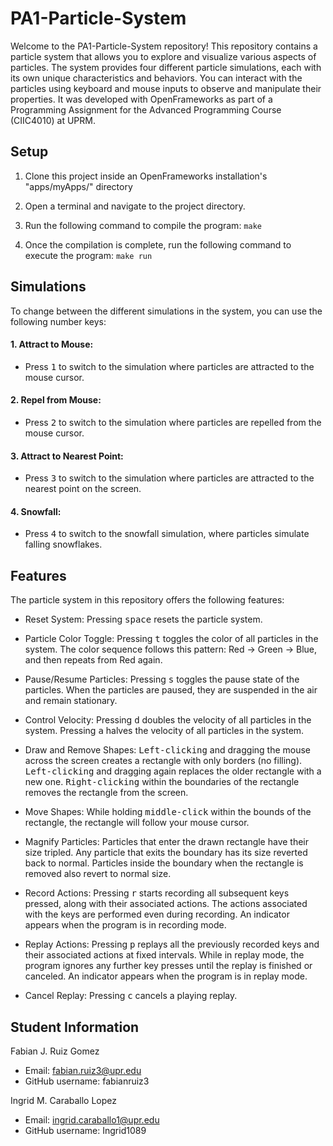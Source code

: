 # PA1-Particle-System
Welcome to the PA1-Particle-System repository! This repository contains a particle system that allows you to explore and visualize various aspects of particles. 
The system provides four different particle simulations, each with its own unique characteristics and behaviors. 
You can interact with the particles using keyboard and mouse inputs to observe and manipulate their properties. 
It was developed with OpenFrameworks as part of a Programming Assignment for the Advanced Programming Course (CIIC4010) at UPRM.

## Setup
1. Clone this project inside an OpenFrameworks installation's "apps/myApps/" directory
   
2. Open a terminal and navigate to the project directory.
   
3. Run the following command to compile the program:
```make```

4. Once the compilation is complete, run the following command to execute the program:
```make run```


## Simulations
To change between the different simulations in the system, you can use the following number keys:

#### 1. Attract to Mouse:
- Press <kbd>1</kbd> to switch to the simulation where particles are attracted to the mouse cursor.
   
#### 2. Repel from Mouse:
- Press <kbd>2</kbd> to switch to the simulation where particles are repelled from the mouse cursor.
   
#### 3. Attract to Nearest Point:
- Press <kbd>3</kbd> to switch to the simulation where particles are attracted to the nearest point on the screen.
   
#### 4. Snowfall:
- Press <kbd>4</kbd> to switch to the snowfall simulation, where particles simulate falling snowflakes.


## Features

The particle system in this repository offers the following features:

- Reset System: Pressing <kbd>space</kbd> resets the particle system.
 
- Particle Color Toggle: Pressing <kbd>t</kbd> toggles the color of all particles in the system. The color sequence follows this pattern: Red → Green → Blue, and then repeats from Red again.
 
- Pause/Resume Particles: Pressing <kbd>s</kbd> toggles the pause state of the particles. When the particles are paused, they are suspended in the air and remain stationary.
 
- Control Velocity: Pressing <kbd>d</kbd> doubles the velocity of all particles in the system. Pressing <kbd>a</kbd> halves the velocity of all particles in the system.

- Draw and Remove Shapes: <kbd>Left-clicking</kbd> and dragging the mouse across the screen creates a rectangle with only borders (no filling). <kbd>Left-clicking</kbd> and dragging again replaces the older rectangle with a new one. <kbd>Right-clicking</kbd> within the boundaries of the rectangle removes the rectangle from the screen.

- Move Shapes: While holding  <kbd>middle-click</kbd> within the bounds of the rectangle, the rectangle will follow your mouse cursor.

- Magnify Particles: Particles that enter the drawn rectangle have their size tripled. Any particle that exits the boundary has its size reverted back to normal. Particles inside the boundary when the rectangle is removed also revert to normal size.

- Record Actions: Pressing <kbd>r</kbd> starts recording all subsequent keys pressed, along with their associated actions. The actions associated with the keys are performed even during recording. An indicator appears when the program is in recording mode.

- Replay Actions: Pressing <kbd>p</kbd> replays all the previously recorded keys and their associated actions at fixed intervals. While in replay mode, the program ignores any further key presses until the replay is finished or canceled. An indicator appears when the program is in replay mode.

- Cancel Replay: Pressing <kbd>c</kbd> cancels a playing replay.

## Student Information
Fabian J. Ruiz Gomez
- Email: fabian.ruiz3@upr.edu
- GitHub username: fabianruiz3

Ingrid M. Caraballo Lopez
- Email: ingrid.caraballo1@upr.edu
- GitHub username: Ingrid1089
